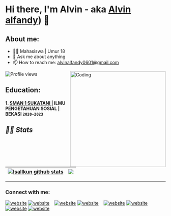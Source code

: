 # Hi there, I'm Alvin  - aka [Alvin alfandy]([https://www.instagram.com/alvinalfandyy/)) 👋

## About me:
- 👨‍💻 Mahasiswa | Umur 18
- 💬 Ask me about anything
- 📫 How to reach me: alvinalfandy0601@gmail.com

<img align="right" alt="Coding" width="300" src="https://media1.tenor.com/m/xKgp6ACv1m4AAAAC/marsha-marshalenathea.gif">

![Profile views](https://komarev.com/ghpvc/?username=alvinalfandy&color=brightgreen)

## Education:

#### 1. [SMAN 1 SUKATANI ]() | ILMU PENGETAHUAN SOSIAL | BEKASI `2020-2023`
   



## *🧑‍💻 Stats*

| <a href="https://github.com/anuraghazra/github-readme-stats"><img align="center" src="https://github-readme-stats.vercel.app/api?username=alvinalfandy&show_icons=true&include_all_commits=true&theme=radical&hide_border=true" alt="Isallkun github stats" /></a> | <a href=""><img align="center" src="https://github-readme-stats.vercel.app/api/top-langs/?username=alvinalfandy&layout=compact&theme=radical&hide_border=true" /></a> |
| ------------- | ------------- |

---
### Connect with me:

[![website](./img/youtube-light.svg)](https://www.youtube.com/@Alvinviclates#gh-light-mode-only)
[![website](./img/youtube-dark.svg)](https://www.youtube.com/@Alvinviclates#gh-dark-mode-only)
&nbsp;&nbsp;
[![website](./img/twitter-light.svg)](https://twitter.com/alfandy_alvin#gh-light-mode-only)
[![website](./img/twitter-dark.svg)](https://twitter.com/alfandy_alvin#gh-dark-mode-only)
&nbsp;&nbsp;
[![website](./img/linkedin-light.svg)](https://www.linkedin.com/in/alvin-alfandy-69893b1a8/#gh-light-mode-only)
[![website](./img/linkedin-dark.svg)](https://www.linkedin.com/in/alvin-alfandy-69893b1a8/#gh-dark-mode-only)
&nbsp;&nbsp;
[![website](./img/instagram-light.svg)](https://instagram.com/alvinalfandyy#gh-light-mode-only)
[![website](./img/instagram-dark.svg)](https://instagram.com/alvinalfandyy#gh-dark-mode-only)




[webdev]: https://github.com/alvinalfandy/alvinalfandy
